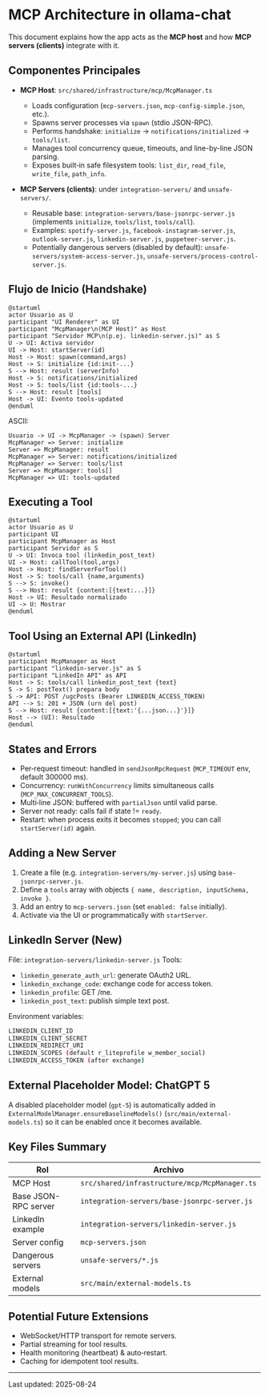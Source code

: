 # MCP Architecture in ollama-chat

This document explains how the app acts as the **MCP host** and how **MCP servers (clients)** integrate with it.

## Componentes Principales

- **MCP Host**: `src/shared/infrastructure/mcp/McpManager.ts`
  - Loads configuration (`mcp-servers.json`, `mcp-config-simple.json`, etc.).
  - Spawns server processes via `spawn` (stdio JSON-RPC).
  - Performs handshake: `initialize` → `notifications/initialized` → `tools/list`.
  - Manages tool concurrency queue, timeouts, and line-by-line JSON parsing.
  - Exposes built‑in safe filesystem tools: `list_dir`, `read_file`, `write_file`, `path_info`.

- **MCP Servers (clients)**: under `integration-servers/` and `unsafe-servers/`.
  - Reusable base: `integration-servers/base-jsonrpc-server.js` (implements `initialize`, `tools/list`, `tools/call`).
  - Examples: `spotify-server.js`, `facebook-instagram-server.js`, `outlook-server.js`, `linkedin-server.js`, `puppeteer-server.js`.
  - Potentially dangerous servers (disabled by default): `unsafe-servers/system-access-server.js`, `unsafe-servers/process-control-server.js`.

## Flujo de Inicio (Handshake)

```plantuml
@startuml
actor Usuario as U
participant "UI Renderer" as UI
participant "McpManager\n(MCP Host)" as Host
participant "Servidor MCP\n(p.ej. linkedin-server.js)" as S
U -> UI: Activa servidor
UI -> Host: startServer(id)
Host -> Host: spawn(command,args)
Host -> S: initialize {id:init-...}
S --> Host: result (serverInfo)
Host -> S: notifications/initialized
Host -> S: tools/list {id:tools-...}
S --> Host: result [tools]
Host -> UI: Evento tools-updated
@enduml
```

ASCII:

```text
Usuario -> UI -> McpManager -> (spawn) Server
McpManager => Server: initialize
Server => McpManager: result
McpManager => Server: notifications/initialized
McpManager => Server: tools/list
Server => McpManager: tools[]
McpManager => UI: tools-updated
```

## Executing a Tool

```plantuml
@startuml
actor Usuario as U
participant UI
participant McpManager as Host
participant Servidor as S
U -> UI: Invoca tool (linkedin_post_text)
UI -> Host: callTool(tool,args)
Host -> Host: findServerForTool()
Host -> S: tools/call {name,arguments}
S --> S: invoke()
S --> Host: result {content:[{text:...}]}
Host -> UI: Resultado normalizado
UI -> U: Mostrar
@enduml
```

## Tool Using an External API (LinkedIn)

```plantuml
@startuml
participant McpManager as Host
participant "linkedin-server.js" as S
participant "LinkedIn API" as API
Host -> S: tools/call linkedin_post_text {text}
S -> S: postText() prepara body
S -> API: POST /ugcPosts (Bearer LINKEDIN_ACCESS_TOKEN)
API --> S: 201 + JSON (urn del post)
S --> Host: result {content:[{text:'{...json...}'}]}
Host --> (UI): Resultado
@enduml
```

## States and Errors

- Per‑request timeout: handled in `sendJsonRpcRequest` (`MCP_TIMEOUT` env, default 300000 ms).
- Concurrency: `runWithConcurrency` limits simultaneous calls (`MCP_MAX_CONCURRENT_TOOLS`).
- Multi‑line JSON: buffered with `partialJson` until valid parse.
- Server not ready: calls fail if state != `ready`.
- Restart: when process exits it becomes `stopped`; you can call `startServer(id)` again.

## Adding a New Server

1. Create a file (e.g. `integration-servers/my-server.js`) using `base-jsonrpc-server.js`.
2. Define a `tools` array with objects `{ name, description, inputSchema, invoke }`.
3. Add an entry to `mcp-servers.json` (set `enabled: false` initially).
4. Activate via the UI or programmatically with `startServer`.

## LinkedIn Server (New)

File: `integration-servers/linkedin-server.js`
Tools:

- `linkedin_generate_auth_url`: generate OAuth2 URL.
- `linkedin_exchange_code`: exchange code for access token.
- `linkedin_profile`: GET /me.
- `linkedin_post_text`: publish simple text post.

Environment variables:

```bash
LINKEDIN_CLIENT_ID
LINKEDIN_CLIENT_SECRET
LINKEDIN_REDIRECT_URI
LINKEDIN_SCOPES (default r_liteprofile w_member_social)
LINKEDIN_ACCESS_TOKEN (after exchange)
```

## External Placeholder Model: ChatGPT 5

A disabled placeholder model (`gpt-5`) is automatically added in `ExternalModelManager.ensureBaselineModels()` (`src/main/external-models.ts`) so it can be enabled once it becomes available.

## Key Files Summary

| Rol | Archivo |
|-----|---------|
| MCP Host | `src/shared/infrastructure/mcp/McpManager.ts` |
| Base JSON-RPC server | `integration-servers/base-jsonrpc-server.js` |
| LinkedIn example | `integration-servers/linkedin-server.js` |
| Server config | `mcp-servers.json` |
| Dangerous servers | `unsafe-servers/*.js` |
| External models | `src/main/external-models.ts` |

## Potential Future Extensions

- WebSocket/HTTP transport for remote servers.
- Partial streaming for tool results.
- Health monitoring (heartbeat) & auto‑restart.
- Caching for idempotent tool results.

---
Last updated: 2025-08-24
